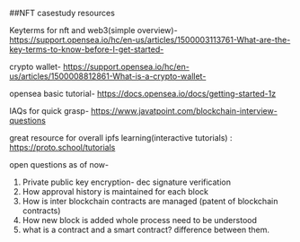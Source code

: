 ##NFT casestudy resources

Keyterms for nft and web3(simple overview)-
https://support.opensea.io/hc/en-us/articles/1500003113761-What-are-the-key-terms-to-know-before-I-get-started-

crypto wallet- https://support.opensea.io/hc/en-us/articles/1500008812861-What-is-a-crypto-wallet-

opensea basic tutorial- https://docs.opensea.io/docs/getting-started-1z

IAQs for quick grasp- https://www.javatpoint.com/blockchain-interview-questions

great resource for overall ipfs learning(interactive tutorials) : https://proto.school/tutorials


open questions as of now-
1. Private public key encryption- dec signature verification 
2. How approval history is maintained for each block
3. How is inter blockchain contracts are managed (patent of blockchain contracts)
4. How new block is added whole process need to be understood
5. what is a contract and a smart contract? difference between them.
